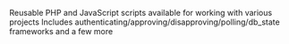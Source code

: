 Reusable PHP and JavaScript scripts available for working with various projects
Includes authenticating/approving/disapproving/polling/db_state frameworks and a few more

